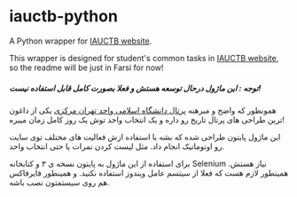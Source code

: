 # iauctb-python
A Python wrapper for [IAUCTB website](http://stu.iauctb.ac.ir).

This wrapper is designed for student's common tasks in [IAUCTB website](http://stu.iauctb.ac.ir), so the readme will be just in Farsi for now!

##### توجه : این ماژول درحال توسعه هستش و فعلا  بصورت کامل قابل استفاده نیست!

همونطور که واضح و مبرهنه [پرتال دانشگاه اسلامی واحد تهران مرکزی](http://stu.iauctb.ac.ir) یکی از داغون ترین طراحی های پرتال تاریخ رو داره و یک انتخاب واحد توش یک روز کامل زمان میبره!

این ماژول پایتون طراحی شده که بشه با استفاده ازش فعالیت های مختلف توی سایت رو اوتوماتیک انجام داد. مثل لیست کردن نمرات یا حتی انتخاب واحد.

برای استفاده از این ماژول به پایتون نسخه ی ۳ و کتابخانه Selenium نیاز هستش. همینطور لازم هست که فعلا از سیتسم عامل ویندوز استفاده نکنید. و همینطور فایرفاکس هم روی سیستمتون نصب باشه.
